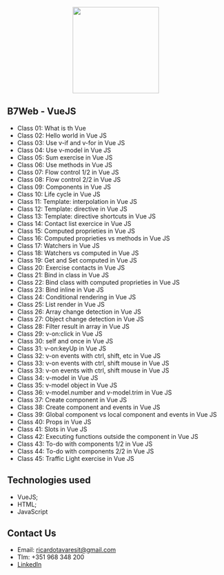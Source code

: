 <p align="center"><img src="https://www.vectorlogo.zone/logos/vuejs/vuejs-ar21.svg" width="200px"></p>

<h2>B7Web - VueJS</h2>

- Class 01: What is th Vue
- Class 02: Hello world in Vue JS
- Class 03: Use v-if and v-for in Vue JS
- Class 04: Use v-model in Vue JS
- Class 05: Sum exercise in Vue JS
- Class 06: Use methods in Vue JS
- Class 07: Flow control 1/2 in Vue JS
- Class 08: Flow control 2/2 in Vue JS
- Class 09: Components in Vue JS
- Class 10: Life cycle in Vue JS
- Class 11: Template: interpolation in Vue JS
- Class 12: Template: directive in Vue JS
- Class 13: Template: directive shortcuts in Vue JS
- Class 14: Contact list exercice in Vue JS
- Class 15: Computed proprieties in Vue JS
- Class 16: Computed proprieties vs methods in Vue JS
- Class 17: Watchers in Vue JS
- Class 18: Watchers  vs computed in Vue JS
- Class 19: Get and Set computed in Vue JS
- Class 20: Exercise contacts in Vue JS
- Class 21: Bind in class in Vue JS
- Class 22: Bind class with computed proprieties in Vue JS
- Class 23: Bind inline in Vue JS
- Class 24: Conditional rendering in Vue JS
- Class 25: List render in Vue JS
- Class 26: Array change detection in Vue JS
- Class 27: Object change detection in Vue JS
- Class 28: Filter result in array in Vue JS
- Class 29: v-on:click in Vue JS
- Class 30: self and once in Vue JS
- Class 31: v-on:keyUp in Vue JS
- Class 32: v-on events with ctrl, shift, etc in Vue JS
- Class 33: v-on events with ctrl, shift mouse in Vue JS
- Class 33: v-on events with ctrl, shift mouse in Vue JS
- Class 34: v-model in Vue JS
- Class 35: v-model object in Vue JS
- Class 36: v-model.number and v-model.trim in Vue JS
- Class 37: Create component in Vue JS
- Class 38: Create component and events in Vue JS
- Class 39: Global component vs local component and events in Vue JS
- Class 40: Props in Vue JS
- Class 41: Slots in Vue JS
- Class 42: Executing functions outside the component in Vue JS
- Class 43: To-do with components 1/2 in Vue JS
- Class 44: To-do with components 2/2 in Vue JS
- Class 45: Traffic Light exercise in Vue JS

## Technologies used
- VueJS;
- HTML;
- JavaScript

## Contact Us

- Email: ricardotavaresit@gmail.com
- Tlm: +351 968 348 200
- [LinkedIn](https://www.linkedin.com/in/ricardotavaresit/)